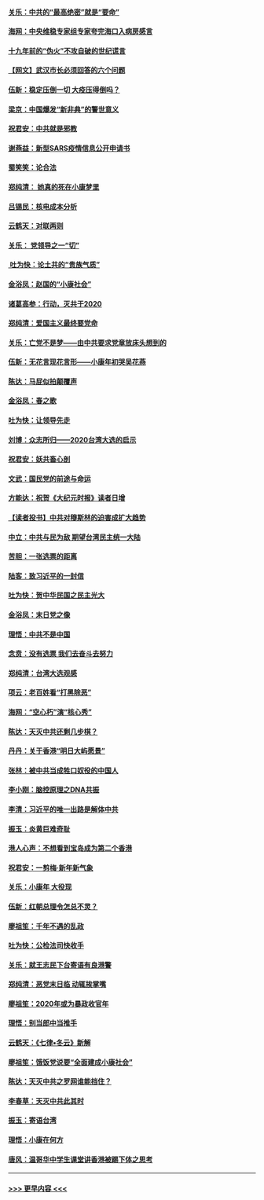 #### [关乐：中共的“最高绝密”就是“要命”](../pages/nsc993/n11816946.md?t=01240822) 
#### [海网：中央维稳专家组专家夸完海口入病房感言](../pages/nsc993/n11815138.md?t=01240822) 
#### [十九年前的“伪火”不攻自破的世纪谎言](../pages/nsc993/n11813238.md?t=01240822) 
#### [【网文】武汉市长必须回答的六个问题](../pages/nsc993/n11813848.md?t=01240822) 
#### [伍新：稳定压倒一切 大疫压得倒吗？](../pages/nsc993/n11812634.md?t=01240822) 
#### [梁京：中国爆发“新非典”的警世意义](../pages/nsc993/n11812554.md?t=01240822) 
#### [祝君安：中共就是邪教](../pages/nsc993/n11812431.md?t=01240822) 
#### [谢燕益：新型SARS疫情信息公开申请书](../pages/nsc993/n11808840.md?t=01240822) 
#### [蜀笑笑：论合法](../pages/nsc993/n11808064.md?t=01240822) 
#### [郑纯清： 她真的死在小康梦里](../pages/nsc993/n11806623.md?t=01240822) 
#### [吕锡民：核电成本分析](../pages/nsc993/n11806284.md?t=01240822) 
#### [云鹤天：对联两则](../pages/nsc993/n11805957.md?t=01240822) 
#### [关乐： 党领导之一“切”](../pages/nsc993/n11804505.md?t=01240822) 
#### [ 吐为快：论土共的“贵族气质”](../pages/nsc993/n11804490.md?t=01240822) 
#### [金浴凤：赵国的“小康社会”](../pages/nsc993/n11804452.md?t=01240822) 
#### [诸葛高参：行动，灭共于2020](../pages/nsc993/n11804120.md?t=01240822) 
#### [郑纯清：爱国主义最终要党命](../pages/nsc993/n11802197.md?t=01240822) 
#### [关乐：亡党不是梦——由中共要求党章放床头想到的](../pages/nsc993/n11802156.md?t=01240822) 
#### [伍新：无花言现花言形——小康年初哭吴花燕](../pages/nsc993/n11800044.md?t=01240822) 
#### [陈达：马屁似拍颠覆声](../pages/nsc993/n11800010.md?t=01240822) 
#### [金浴凤：春之歌](../pages/nsc993/n11797687.md?t=01240822) 
#### [吐为快：让领导先走](../pages/nsc993/n11797512.md?t=01240822) 
#### [刘博：众志所归——2020台湾大选的启示](../pages/nsc993/n11796878.md?t=01240822) 
#### [祝君安：妖共畜心剖](../pages/nsc993/n11794273.md?t=01240822) 
#### [文武：国民党的前途与命运](../pages/nsc993/n11794198.md?t=01240822) 
#### [方能达：祝贺《大纪元时报》读者日增](../pages/nsc993/n11793807.md?t=01240822) 
#### [【读者投书】中共对穆斯林的迫害成扩大趋势](../pages/nsc993/n11791371.md?t=01240822) 
#### [中立：中共与民为敌 期望台湾民主统一大陆](../pages/nsc993/n11790392.md?t=01240822) 
#### [苦胆：一张选票的距离](../pages/nsc993/n11788914.md?t=01240822) 
#### [陆客：致习近平的一封信](../pages/nsc993/n11788867.md?t=01240822) 
#### [吐为快：贺中华民国之民主光大](../pages/nsc993/n11788618.md?t=01240822) 
#### [金浴凤：末日党之像](../pages/nsc993/n11787475.md?t=01240822) 
#### [理悟：中共不是中国](../pages/nsc993/n11787463.md?t=01240822) 
#### [念贲：没有选票  我们去奋斗去努力](../pages/nsc993/n11787398.md?t=01240822) 
#### [郑纯清：台湾大选观感](../pages/nsc993/n11786210.md?t=01240822) 
#### [项云：老百姓看“打黑除恶”](../pages/nsc993/n11785398.md?t=01240822) 
#### [海网：“空心朽”演“核心秀”](../pages/nsc993/n11783874.md?t=01240822) 
#### [陈达：天灭中共还剩几步棋？](../pages/nsc993/n11783719.md?t=01240822) 
#### [丹丹：关于香港“明日大屿愿景”](../pages/nsc993/n11783273.md?t=01240822) 
#### [张林：被中共当成牲口奴役的中国人](../pages/nsc993/n11782397.md?t=01240822) 
#### [李小刚：脑控原理之DNA共振](../pages/nsc993/n11780962.md?t=01240822) 
#### [李清：习近平的唯一出路是解体中共](../pages/nsc993/n11780866.md?t=01240822) 
#### [振玉：炎黄巨难奇耻](../pages/nsc993/n11779632.md?t=01240822) 
#### [港人心声：不想看到宝岛成为第二个香港](../pages/nsc993/n11778817.md?t=01240822) 
#### [祝君安：一剪梅‧新年新气象](../pages/nsc993/n11776340.md?t=01240822) 
#### [关乐：小康年 大役现](../pages/nsc993/n11774213.md?t=01240822) 
#### [伍新：红朝总理令怎总不灵？](../pages/nsc993/n11770813.md?t=01240822) 
#### [廖祖笙：千年不遇的乱政](../pages/nsc993/n11770373.md?t=01240822) 
#### [吐为快：公检法司快收手](../pages/nsc993/n11770359.md?t=01240822) 
#### [关乐：就王志民下台寄语有良港警](../pages/nsc993/n11769903.md?t=01240822) 
#### [郑纯清：恶党末日临 动辄挨掌嘴](../pages/nsc993/n11769356.md?t=01240822) 
#### [廖祖笙：2020年或为暴政收官年](../pages/nsc993/n11768216.md?t=01240822) 
#### [理悟：别当郎中当推手](../pages/nsc993/n11768243.md?t=01240822) 
#### [云鹤天：《七律▪冬云》新解](../pages/nsc993/n11768204.md?t=01240822) 
#### [廖祖笙：饿饭党说要“全面建成小康社会”](../pages/nsc993/n11767482.md?t=01240822) 
#### [陈达：天灭中共之罗网谁能挡住？](../pages/nsc993/n11767465.md?t=01240822) 
#### [李春草：天灭中共此其时](../pages/nsc993/n11767452.md?t=01240822) 
#### [振玉：寄语台湾](../pages/nsc993/n11767432.md?t=01240822) 
#### [理悟：小康在何方](../pages/nsc993/n11767394.md?t=01240822) 
#### [唐风：温哥华中学生课堂讲香港被踢下体之思考](../pages/nsc993/n11766848.md?t=01240822) 

----
#### [ >>> 更早内容 <<< ](../indexes/nsc993-earlier.md)

